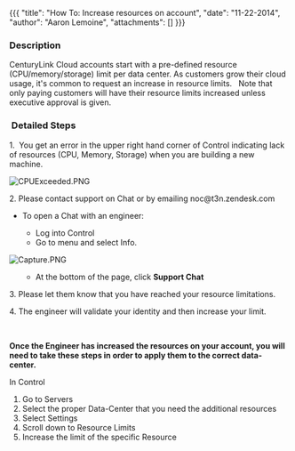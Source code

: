 {{{
  "title": "How To: Increase resources on account",
  "date": "11-22-2014",
  "author": "Aaron Lemoine",
  "attachments": []
}}}

<h3>Description&nbsp;</h3>
<p>CenturyLink Cloud accounts start with a pre-defined resource (CPU/memory/storage) limit per data center. As customers grow their cloud usage, it's common to request an increase in resource limits.&nbsp; &nbsp;Note that only paying customers will have
  their resource limits increased unless executive approval is given.</p>
<h3>&nbsp;Detailed Steps</h3>
<p>1. &nbsp;You get an error in the upper right hand corner of Control indicating lack of resources (CPU, Memory, Storage) when you are building a new machine.&nbsp;</p>
<p><img src="https://t3n.zendesk.com/attachments/token/lXSL4VPNW8yC7wRFVPzLhh5kE/?name=CPUExceeded.PNG" alt="CPUExceeded.PNG" />
</p>
<p>2. Please contact support on Chat or by emailing&nbsp;noc@t3n.zendesk.com</p>
<ul>
  <li>To open a Chat with an engineer: </li>
  <ul>
    <li>Log into Control</li>
    <li>Go to menu and select Info.&nbsp;</li>
  </ul>
</ul>
<p><img src="https://t3n.zendesk.com/attachments/token/JYVhFf35QN9OzgBHyjLMyEdql/?name=Capture.PNG" alt="Capture.PNG" />
</p>
<ul>
  <ul>
    <li>At the bottom of the page, click <strong>Support Chat</strong>
    </li>
  </ul>
</ul>
<p>3. Please let them know that you have reached your resource limitations.&nbsp;</p>
<p>4. The engineer will validate your identity and then increase your limit.&nbsp;</p>
<p>&nbsp;</p>
<p><strong>Once the Engineer has increased the resources on your account, you will need to take these steps in order to apply them to the correct data-center.&nbsp;</strong>
</p>
<p>In Control</p>
<ol>
  <li>Go to Servers&nbsp;</li>
  <li>Select the proper Data-Center that you need the additional resources</li>
  <li>Select Settings</li>
  <li>Scroll down to Resource Limits</li>
  <li>Increase the limit of the specific Resource</li>
</ol>
<p>&nbsp;</p>
<p>&nbsp;</p>